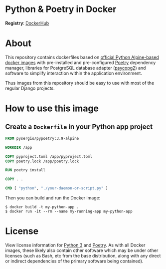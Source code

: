 # Python & Poetry in Docker

**Registry**: [DockerHub](https://hub.docker.com/r/pysergio/pypoetry)


# About

This repository contains dockerfiles based on [official Python Alpine-based docker images](https://hub.docker.com/_/python?tab=tags&page=1&name=alpine) with pre-installed and pre-configured
[Poetry](https://python-poetry.org/) dependency manager, libraries for PostgreSQL database adapter ([psycopg2](https://pypi.org/project/psycopg2/)) and
software to simplify interaction within the application environment.

Thus images from this repository should be easy to use with most of the regular Django projects. 


# How to use this image

## Create a `Dockerfile` in your Python app project

```dockerfile
FROM pysergio/pypoetry:3.9-alpine

WORKDIR /app

COPY pyproject.toml /app/pyproject.toml
COPY poetry.lock /app/poetry.lock

RUN poetry install

COPY . .

CMD [ "python", "./your-daemon-or-script.py" ]
```

Then you can build and run the Docker image:

```console
$ docker build -t my-python-app .
$ docker run -it --rm --name my-running-app my-python-app
```

# License

View license information for [Python 3](https://docs.python.org/3/license.html) and [Poetry](https://github.com/python-poetry/poetry/blob/master/LICENSE). As with all Docker images, these likely also contain other software which may be under other licenses (such as Bash, etc from the base distribution, along with any direct or indirect dependencies of the primary software being contained).


